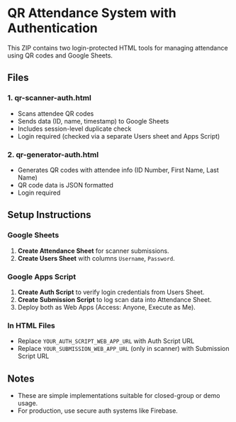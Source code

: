 
# QR Attendance System with Authentication

This ZIP contains two login-protected HTML tools for managing attendance using QR codes and Google Sheets.

## Files

### 1. qr-scanner-auth.html
- Scans attendee QR codes
- Sends data (ID, name, timestamp) to Google Sheets
- Includes session-level duplicate check
- Login required (checked via a separate Users sheet and Apps Script)

### 2. qr-generator-auth.html
- Generates QR codes with attendee info (ID Number, First Name, Last Name)
- QR code data is JSON formatted
- Login required

## Setup Instructions

### Google Sheets
1. **Create Attendance Sheet** for scanner submissions.
2. **Create Users Sheet** with columns `Username`, `Password`.

### Google Apps Script
1. **Create Auth Script** to verify login credentials from Users Sheet.
2. **Create Submission Script** to log scan data into Attendance Sheet.
3. Deploy both as Web Apps (Access: Anyone, Execute as Me).

### In HTML Files
- Replace `YOUR_AUTH_SCRIPT_WEB_APP_URL` with Auth Script URL
- Replace `YOUR_SUBMISSION_WEB_APP_URL` (only in scanner) with Submission Script URL

## Notes
- These are simple implementations suitable for closed-group or demo usage.
- For production, use secure auth systems like Firebase.
